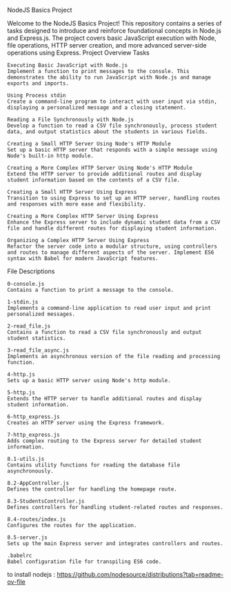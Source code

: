 NodeJS Basics Project

Welcome to the NodeJS Basics Project! This repository contains a series of tasks designed to introduce and reinforce foundational concepts in Node.js and Express.js. The project covers basic JavaScript execution with Node, file operations, HTTP server creation, and more advanced server-side operations using Express.
Project Overview
Tasks

    Executing Basic JavaScript with Node.js
    Implement a function to print messages to the console. This demonstrates the ability to run JavaScript with Node.js and manage exports and imports.

    Using Process stdin
    Create a command-line program to interact with user input via stdin, displaying a personalized message and a closing statement.

    Reading a File Synchronously with Node.js
    Develop a function to read a CSV file synchronously, process student data, and output statistics about the students in various fields.

    Creating a Small HTTP Server Using Node's HTTP Module
    Set up a basic HTTP server that responds with a simple message using Node's built-in http module.

    Creating a More Complex HTTP Server Using Node's HTTP Module
    Extend the HTTP server to provide additional routes and display student information based on the contents of a CSV file.

    Creating a Small HTTP Server Using Express
    Transition to using Express to set up an HTTP server, handling routes and responses with more ease and flexibility.

    Creating a More Complex HTTP Server Using Express
    Enhance the Express server to include dynamic student data from a CSV file and handle different routes for displaying student information.

    Organizing a Complex HTTP Server Using Express
    Refactor the server code into a modular structure, using controllers and routes to manage different aspects of the server. Implement ES6 syntax with Babel for modern JavaScript features.

File Descriptions

    0-console.js
    Contains a function to print a message to the console.

    1-stdin.js
    Implements a command-line application to read user input and print personalized messages.

    2-read_file.js
    Contains a function to read a CSV file synchronously and output student statistics.

    3-read_file_async.js
    Implements an asynchronous version of the file reading and processing function.

    4-http.js
    Sets up a basic HTTP server using Node's http module.

    5-http.js
    Extends the HTTP server to handle additional routes and display student information.

    6-http_express.js
    Creates an HTTP server using the Express framework.

    7-http_express.js
    Adds complex routing to the Express server for detailed student information.

    8.1-utils.js
    Contains utility functions for reading the database file asynchronously.

    8.2-AppController.js
    Defines the controller for handling the homepage route.

    8.3-StudentsController.js
    Defines controllers for handling student-related routes and responses.

    8.4-routes/index.js
    Configures the routes for the application.

    8.5-server.js
    Sets up the main Express server and integrates controllers and routes.

    .babelrc
    Babel configuration file for transpiling ES6 code.
 
 to install nodejs : https://github.com/nodesource/distributions?tab=readme-ov-file
 
